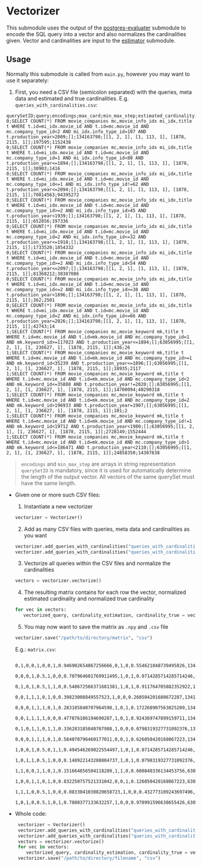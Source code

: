 # Vectorizer
This submodule uses the output of the [postgres-evaluater](https://gitlab.hrz.tu-chemnitz.de/ddsg/ml4sys/local-cardinality-estimation/-/tree/master/postgres-evaluator) submodule to encode the SQL query into a vector and also normalizes the cardinalities given. Vector and cardinalities are input to the [estimator](https://gitlab.hrz.tu-chemnitz.de/ddsg/ml4sys/local-cardinality-estimation/-/tree/master/estimator) submodule.

## Usage
Normally this submodule is called from `main.py`, however you may want to use it separately:

1. First, you need a CSV file (semicolon separated) with the queries, meta data and estimated and true cardinalities. E.g. `queries_with_cardinalities.csv`:
```
querySetID;query;encodings;max_card;min_max_step;estimated_cardinality;true_cardinality
0;SELECT COUNT(*) FROM movie_companies mc,movie_info_idx mi_idx,title t WHERE t.id=mi_idx.movie_id AND t.id=mc.movie_id AND mc.company_type_id<2 AND mi_idx.info_type_id=107 AND t.production_year>2009;[];134163798;[[1, 2, 1], [1, 113, 1], [1878, 2115, 1]];197595;1152438
0;SELECT COUNT(*) FROM movie_companies mc,movie_info_idx mi_idx,title t WHERE t.id=mi_idx.movie_id AND t.id=mc.movie_id AND mc.company_type_id=1 AND mi_idx.info_type_id<80 AND t.production_year<=1894;[];134163798;[[1, 2, 1], [1, 113, 1], [1878, 2115, 1]];30903;1416
0;SELECT COUNT(*) FROM movie_companies mc,movie_info_idx mi_idx,title t WHERE t.id=mi_idx.movie_id AND t.id=mc.movie_id AND mc.company_type_id<=1 AND mi_idx.info_type_id!=62 AND t.production_year<=2094;[];134163798;[[1, 2, 1], [1, 113, 1], [1878, 2115, 1]];70814563;94395272
0;SELECT COUNT(*) FROM movie_companies mc,movie_info_idx mi_idx,title t WHERE t.id=mi_idx.movie_id AND t.id=mc.movie_id AND mc.company_type_id>=2 AND mi_idx.info_type_id>45 AND t.production_year<1939;[];134163798;[[1, 2, 1], [1, 113, 1], [1878, 2115, 1]];652856;197336
0;SELECT COUNT(*) FROM movie_companies mc,movie_info_idx mi_idx,title t WHERE t.id=mi_idx.movie_id AND t.id=mc.movie_id AND mc.company_type_id=2 AND mi_idx.info_type_id<=32 AND t.production_year<=1918;[];134163798;[[1, 2, 1], [1, 113, 1], [1878, 2115, 1]];1733520;1054332
0;SELECT COUNT(*) FROM movie_companies mc,movie_info_idx mi_idx,title t WHERE t.id=mi_idx.movie_id AND t.id=mc.movie_id AND mc.company_type_id>=2 AND mi_idx.info_type_id<54 AND t.production_year<=2097;[];134163798;[[1, 2, 1], [1, 113, 1], [1878, 2115, 1]];81368212;30387086
0;SELECT COUNT(*) FROM movie_companies mc,movie_info_idx mi_idx,title t WHERE t.id=mi_idx.movie_id AND t.id=mc.movie_id AND mc.company_type_id<=2 AND mi_idx.info_type_id>=38 AND t.production_year<1896;[];134163798;[[1, 2, 1], [1, 113, 1], [1878, 2115, 1]];362;2501
0;SELECT COUNT(*) FROM movie_companies mc,movie_info_idx mi_idx,title t WHERE t.id=mi_idx.movie_id AND t.id=mc.movie_id AND mc.company_type_id=2 AND mi_idx.info_type_id<=66 AND t.production_year=2026;[];134163798;[[1, 2, 1], [1, 113, 1], [1878, 2115, 1]];42743;14
1;SELECT COUNT(*) FROM movie_companies mc,movie_keyword mk,title t WHERE t.id=mc.movie_id AND t.id=mk.movie_id AND mc.company_type_id=1 AND mk.keyword_id>=117023 AND t.production_year<=1894;[];63056995;[[1, 2, 1], [1, 236627, 1], [1878, 2115, 1]];436;26
1;SELECT COUNT(*) FROM movie_companies mc,movie_keyword mk,title t WHERE t.id=mc.movie_id AND t.id=mk.movie_id AND mc.company_type_id>=1 AND mk.keyword_id<35239 AND t.production_year<=1896;[];63056995;[[1, 2, 1], [1, 236627, 1], [1878, 2115, 1]];18935;2117
1;SELECT COUNT(*) FROM movie_companies mc,movie_keyword mk,title t WHERE t.id=mc.movie_id AND t.id=mk.movie_id AND mc.company_type_id<2 AND mk.keyword_id<=35888 AND t.production_year!=2020;[];63056995;[[1, 2, 1], [1, 236627, 1], [1878, 2115, 1]];14700094;40290318
1;SELECT COUNT(*) FROM movie_companies mc,movie_keyword mk,title t WHERE t.id=mc.movie_id AND t.id=mk.movie_id AND mc.company_type_id=2 AND mk.keyword_id>196933 AND t.production_year=1907;[];63056995;[[1, 2, 1], [1, 236627, 1], [1878, 2115, 1]];101;2
1;SELECT COUNT(*) FROM movie_companies mc,movie_keyword mk,title t WHERE t.id=mc.movie_id AND t.id=mk.movie_id AND mc.company_type_id!=1 AND mk.keyword_id<19712 AND t.production_year<1980;[];63056995;[[1, 2, 1], [1, 236627, 1], [1878, 2115, 1]];2728149;1552444
1;SELECT COUNT(*) FROM movie_companies mc,movie_keyword mk,title t WHERE t.id=mc.movie_id AND t.id=mk.movie_id AND mc.company_type_id>1 AND mk.keyword_id<=186471 AND t.production_year<2110;[];63056995;[[1, 2, 1], [1, 236627, 1], [1878, 2115, 1]];24858350;14307838
```
> `encodings` and `min_max_step` are arrays in string representation
> `querySetID` is mandatory, since it is used for automatically determine the length of the output vector. All vectors of the same querySet must have the same length.

* Given one or more such CSV files:
   1. Instantiate a new vectorizer
   ```python
   vectorizer = Vectorizer()
   ```
   2. Add as many CSV files with queries, meta data and cardinalities as you want
   ```python
   vectorizer.add_queries_with_cardinalities("queries_with_cardinalities_1.csv")
   vectorizer.add_queries_with_cardinalities("queries_with_cardinalities_2.csv")
   ```
   3. Vectorize all queries within the CSV files and normalize the cardinalities
   ```python
   vectors = vectorizer.vectorize()
   ```
   4. The resulting matrix contains for each row the vector, normalized estimated cardinality and normalized true cardinality
   ```python
   for vec in vectors:
      vectorized_query, cardinality_estimation, cardinality_true = vec[:-2], vec[-2], vec[-1]
   ```
   5. You may now want to save the matrix as `.npy` and `.csv` file
   
   ```python
   vectorizer.save("/path/to/directory/matrix", "csv")
   ```
   
   E.g.: `matrix.csv`:
   ```
      0,1,0,0,1,0,0,1,0.946902654867256666,0,1,0,0.554621848739495826,134163798,0.651576470484740322,0.745803338052605902
      0,0,0,1,0.5,1,0,0,0.707964601769911495,1,0,1,0.0714285714285714246,134163798,0.552436280887511844,0.387697419969840307
      0,1,0,1,0.5,1,1,0,0.548672566371681381,1,0,1,0.911764705882352922,134163798,0.9658556575333751,0.981214080678194711
      0,0,1,1,1,0,1,0,0.39823008849557523,1,0,0,0.260504201680672287,134163798,0.715437781548679874,0.651506384900475854
      0,0,0,1,1,1,0,1,0.283185840707964598,1,0,1,0.172268907563025209,134163798,0.767619189647782418,0.7410491653476593
      0,0,1,1,1,1,0,0,0.477876106194690287,1,0,1,0.924369747899159711,134163798,0.973278750577822982,0.920647733098342469
      0,1,0,1,1,0,1,1,0.336283185840707988,1,0,0,0.0798319327731092376,134163798,0.314815867372580604,0.418093768713123426
      0,0,0,1,1,1,0,1,0.584070796460177011,0,0,1,0.626050420168067223,134163798,0.569767811257714807,0.141016173481957524
      1,0,0,1,0.5,0,1,1,0.494546269022554497,1,0,1,0.0714285714285714246,63056995,0.338407275959206999,0.181413043100808496
      1,0,1,1,0.5,1,0,0,0.148922143288804737,1,0,1,0.0798319327731092376,63056995,0.548386100028571355,0.426389049816630394
      1,1,0,0,1,1,0,1,0.151664856504118289,1,1,0,0.600840336134453756,63056995,0.918918617255151005,0.975059073360462714
      1,0,0,1,1,0,1,0,0.832250757521331042,0,0,1,0.126050420168067223,63056995,0.256973066165060549,0.0385949089828031763
      1,1,1,0,0.5,1,0,0,0.0833041030820658723,1,0,0,0.432773109243697496,63056995,0.825139509620369638,0.793747135768320677
      1,0,1,0,0.5,1,0,1,0.7880377133632257,1,0,0,0.978991596638655426,63056995,0.948169897872308987,0.917412655803315658
   ```
* Whole code:
  ```python
   vectorizer = Vectorizer()
   vectorizer.add_queries_with_cardinalities("queries_with_cardinalities_1.csv")
   vectorizer.add_queries_with_cardinalities("queries_with_cardinalities_2.csv")
   vectors = vectorizer.vectorize()
   for vec in vectors:
      vectorized_query, cardinality_estimation, cardinality_true = vec[:-2], vec[-2], vec[-1]
   vectorizer.save("/path/to/directory/filename", "csv")
   ```
